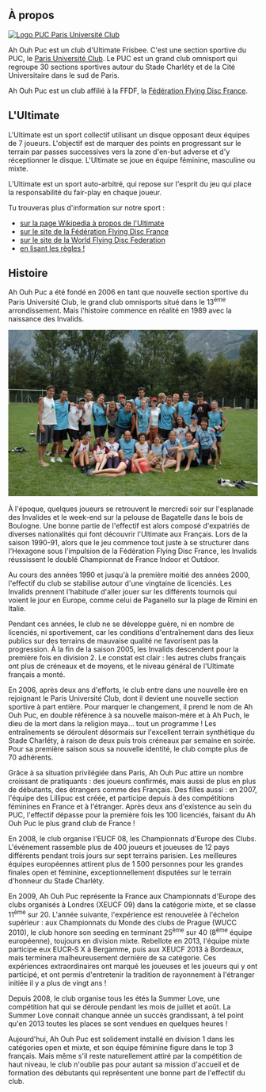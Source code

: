 ---
---

## À propos

[![Logo PUC Paris Université Club](logo-puc-paris-université-club.jpg)](http://www.puc.paris/)

Ah Ouh Puc est un club d'Ultimate Frisbee. C'est une section sportive du PUC, le [Paris Université Club](http://www.puc.paris/). Le PUC est un grand club omnisport qui regroupe 30 sections sportives autour du Stade Charléty et de la Cité Universitaire dans le sud de Paris.

Ah Ouh Puc est un club affilié à la FFDF, la [Fédération Flying Disc France](http://www.ffdf.fr/).

## L'Ultimate

L'Ultimate est un sport collectif utilisant un disque opposant deux équipes de 7 joueurs. L'objectif est de marquer des points en progressant sur le terrain par passes successives vers la zone d'en-but adverse et d'y réceptionner le disque. L'Ultimate se joue en équipe féminine, masculine ou mixte.

L’Ultimate est un sport auto-arbitré, qui repose sur l'esprit du jeu qui place la responsabilité du fair-play en chaque joueur.

Tu trouveras plus d'information sur notre sport :

* [sur la page Wikipedia à propos de l'Ultimate](https://fr.wikipedia.org/wiki/Ultimate_(sport))
* [sur le site de la Fédération Flying Disc France](http://www.ffdf.fr/)
* [sur le site de la World Flying Disc Federation](http://http://www.wfdf.org/)
* [en lisant les règles !](http://www.ffdf.fr/content/download/18299/122766/file/WFDF%20Ultimate%20Rules%202013%20-%20French.pdf)

## Histoire

Ah Ouh Puc a été fondé en 2006 en tant que nouvelle section sportive du Paris Université Club, le grand club omnisports situé dans le 13<sup>ème</sup> arrondissement. Mais l'histoire commence en réalité en 1989 avec la naissance des Invalids.

![Ah Ouh Puc Invalides 2006](ah-ouh-puc-invalides-2006.jpg)

À l'époque, quelques joueurs se retrouvent le mercredi soir sur l'esplanade des Invalides et le week-end sur la pelouse de Bagatelle dans le bois de Boulogne. Une bonne partie de l'effectif est alors composé d'expatriés de diverses nationalités qui font découvrir l'Ultimate aux Français. Lors de la saison 1990-91, alors que le jeu commence tout juste à se structurer dans l'Hexagone sous l'impulsion de la Fédération Flying Disc France, les Invalids réussissent le doublé Championnat de France Indoor et Outdoor.

Au cours des années 1990 et jusqu'à la première moitié des années 2000, l'effectif du club se stabilise autour d'une vingtaine de licenciés. Les Invalids prennent l'habitude d'aller jouer sur les différents tournois qui voient le jour en Europe, comme celui de Paganello sur la plage de Rimini en Italie.

Pendant ces années, le club ne se développe guère, ni en nombre de licenciés, ni sportivement, car les conditions d'entraînement dans des lieux publics sur des terrains de mauvaise qualité ne favorisent pas la progression. À la fin de la saison 2005, les Invalids descendent pour la première fois en division 2. Le constat est clair : les autres clubs français ont plus de créneaux et de moyens, et le niveau général de l'Ultimate français a monté.

En 2006, après deux ans d'efforts, le club entre dans une nouvelle ère en rejoignant le Paris Université Club, dont il devient une nouvelle section sportive à part entière. Pour marquer le changement, il prend le nom de Ah Ouh Puc, en double référence à sa nouvelle maison-mère et à Ah Puch, le dieu de la mort dans la religion maya… tout un programme ! Les entraînements se déroulent désormais sur l'excellent terrain synthétique du Stade Charléty, à raison de deux puis trois créneaux par semaine en soirée. Pour sa première saison sous sa nouvelle identité, le club compte plus de 70 adhérents.

Grâce à sa situation privilégiée dans Paris, Ah Ouh Puc attire un nombre croissant de pratiquants : des joueurs confirmés, mais aussi de plus en plus de débutants, des étrangers comme des Français. Des filles aussi : en 2007, l'équipe des Lillipuc est créée, et participe depuis à des compétitions féminines en France et à l'étranger. Après deux ans d'existence au sein du PUC, l'effectif dépasse pour la première fois les 100 licenciés, faisant du Ah Ouh Puc le plus grand club de France !

En 2008, le club organise l'EUCF 08, les Championnats d'Europe des Clubs. L'événement rassemble plus de 400 joueurs et joueuses de 12 pays différents pendant trois jours sur sept terrains parisien. Les meilleures équipes européennes attirent plus de 1 500 personnes pour les grandes finales open et féminine, exceptionnellement disputées sur le terrain d'honneur du Stade Charléty.

En 2009, Ah Ouh Puc représente la France aux Championnats d'Europe des clubs organisés à Londres (XEUCF 09) dans la catégorie mixte, et se classe 11<sup>ème</sup> sur 20. L'année suivante, l'expérience est renouvelée à l'échelon supérieur : aux Championnats du Monde des clubs de Prague (WUCC 2010), le club honore son seeding en terminant 25<sup>ème</sup> sur 40 (8<sup>ème</sup> équipe européenne), toujours en division mixte. Rebellote en 2013, l'équipe mixte participe eux EUCR&#8209;S&nbsp;X à Bergamme, puis aux XEUCF 2013 à Bordeaux, mais terminera malheureusement dernière de sa catégorie. Ces expériences extraordinaires ont marqué les joueuses et les joueurs qui y ont participé, et ont permis d'entretenir la tradition de rayonnement à l'étranger initiée il y a plus de vingt ans !

Depuis 2008, le club organise tous les étés la Summer Love, une compétition hat qui se déroule pendant les mois de juillet et août. La Summer Love connait chanque année un succès grandissant, à tel point qu'en 2013 toutes les places se sont vendues en quelques heures !

Aujourd'hui, Ah Ouh Puc est solidement installé en division 1 dans les catégories open et mixte, et son équipe féminine figure dans le top 3 français. Mais même s'il reste naturellement attiré par la compétition de haut niveau, le club n'oublie pas pour autant sa mission d'accueil et de formation des débutants qui représentent une bonne part de l'effectif du club.
